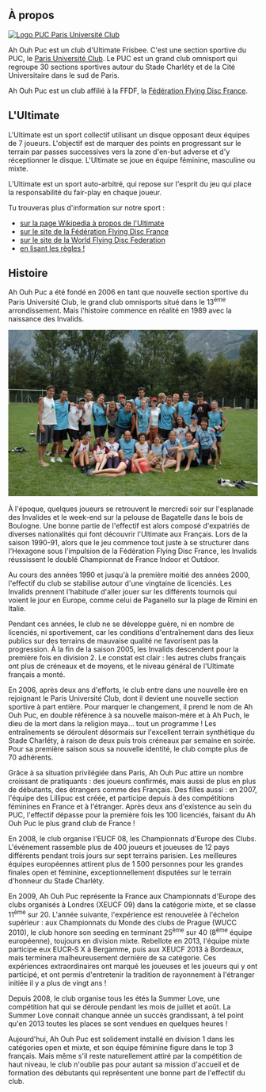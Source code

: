 ---
---

## À propos

[![Logo PUC Paris Université Club](logo-puc-paris-université-club.jpg)](http://www.puc.paris/)

Ah Ouh Puc est un club d'Ultimate Frisbee. C'est une section sportive du PUC, le [Paris Université Club](http://www.puc.paris/). Le PUC est un grand club omnisport qui regroupe 30 sections sportives autour du Stade Charléty et de la Cité Universitaire dans le sud de Paris.

Ah Ouh Puc est un club affilié à la FFDF, la [Fédération Flying Disc France](http://www.ffdf.fr/).

## L'Ultimate

L'Ultimate est un sport collectif utilisant un disque opposant deux équipes de 7 joueurs. L'objectif est de marquer des points en progressant sur le terrain par passes successives vers la zone d'en-but adverse et d'y réceptionner le disque. L'Ultimate se joue en équipe féminine, masculine ou mixte.

L’Ultimate est un sport auto-arbitré, qui repose sur l'esprit du jeu qui place la responsabilité du fair-play en chaque joueur.

Tu trouveras plus d'information sur notre sport :

* [sur la page Wikipedia à propos de l'Ultimate](https://fr.wikipedia.org/wiki/Ultimate_(sport))
* [sur le site de la Fédération Flying Disc France](http://www.ffdf.fr/)
* [sur le site de la World Flying Disc Federation](http://http://www.wfdf.org/)
* [en lisant les règles !](http://www.ffdf.fr/content/download/18299/122766/file/WFDF%20Ultimate%20Rules%202013%20-%20French.pdf)

## Histoire

Ah Ouh Puc a été fondé en 2006 en tant que nouvelle section sportive du Paris Université Club, le grand club omnisports situé dans le 13<sup>ème</sup> arrondissement. Mais l'histoire commence en réalité en 1989 avec la naissance des Invalids.

![Ah Ouh Puc Invalides 2006](ah-ouh-puc-invalides-2006.jpg)

À l'époque, quelques joueurs se retrouvent le mercredi soir sur l'esplanade des Invalides et le week-end sur la pelouse de Bagatelle dans le bois de Boulogne. Une bonne partie de l'effectif est alors composé d'expatriés de diverses nationalités qui font découvrir l'Ultimate aux Français. Lors de la saison 1990-91, alors que le jeu commence tout juste à se structurer dans l'Hexagone sous l'impulsion de la Fédération Flying Disc France, les Invalids réussissent le doublé Championnat de France Indoor et Outdoor.

Au cours des années 1990 et jusqu'à la première moitié des années 2000, l'effectif du club se stabilise autour d'une vingtaine de licenciés. Les Invalids prennent l'habitude d'aller jouer sur les différents tournois qui voient le jour en Europe, comme celui de Paganello sur la plage de Rimini en Italie.

Pendant ces années, le club ne se développe guère, ni en nombre de licenciés, ni sportivement, car les conditions d'entraînement dans des lieux publics sur des terrains de mauvaise qualité ne favorisent pas la progression. À la fin de la saison 2005, les Invalids descendent pour la première fois en division 2. Le constat est clair : les autres clubs français ont plus de créneaux et de moyens, et le niveau général de l'Ultimate français a monté.

En 2006, après deux ans d'efforts, le club entre dans une nouvelle ère en rejoignant le Paris Université Club, dont il devient une nouvelle section sportive à part entière. Pour marquer le changement, il prend le nom de Ah Ouh Puc, en double référence à sa nouvelle maison-mère et à Ah Puch, le dieu de la mort dans la religion maya… tout un programme ! Les entraînements se déroulent désormais sur l'excellent terrain synthétique du Stade Charléty, à raison de deux puis trois créneaux par semaine en soirée. Pour sa première saison sous sa nouvelle identité, le club compte plus de 70 adhérents.

Grâce à sa situation privilégiée dans Paris, Ah Ouh Puc attire un nombre croissant de pratiquants : des joueurs confirmés, mais aussi de plus en plus de débutants, des étrangers comme des Français. Des filles aussi : en 2007, l'équipe des Lillipuc est créée, et participe depuis à des compétitions féminines en France et à l'étranger. Après deux ans d'existence au sein du PUC, l'effectif dépasse pour la première fois les 100 licenciés, faisant du Ah Ouh Puc le plus grand club de France !

En 2008, le club organise l'EUCF 08, les Championnats d'Europe des Clubs. L'événement rassemble plus de 400 joueurs et joueuses de 12 pays différents pendant trois jours sur sept terrains parisien. Les meilleures équipes européennes attirent plus de 1 500 personnes pour les grandes finales open et féminine, exceptionnellement disputées sur le terrain d'honneur du Stade Charléty.

En 2009, Ah Ouh Puc représente la France aux Championnats d'Europe des clubs organisés à Londres (XEUCF 09) dans la catégorie mixte, et se classe 11<sup>ème</sup> sur 20. L'année suivante, l'expérience est renouvelée à l'échelon supérieur : aux Championnats du Monde des clubs de Prague (WUCC 2010), le club honore son seeding en terminant 25<sup>ème</sup> sur 40 (8<sup>ème</sup> équipe européenne), toujours en division mixte. Rebellote en 2013, l'équipe mixte participe eux EUCR&#8209;S&nbsp;X à Bergamme, puis aux XEUCF 2013 à Bordeaux, mais terminera malheureusement dernière de sa catégorie. Ces expériences extraordinaires ont marqué les joueuses et les joueurs qui y ont participé, et ont permis d'entretenir la tradition de rayonnement à l'étranger initiée il y a plus de vingt ans !

Depuis 2008, le club organise tous les étés la Summer Love, une compétition hat qui se déroule pendant les mois de juillet et août. La Summer Love connait chanque année un succès grandissant, à tel point qu'en 2013 toutes les places se sont vendues en quelques heures !

Aujourd'hui, Ah Ouh Puc est solidement installé en division 1 dans les catégories open et mixte, et son équipe féminine figure dans le top 3 français. Mais même s'il reste naturellement attiré par la compétition de haut niveau, le club n'oublie pas pour autant sa mission d'accueil et de formation des débutants qui représentent une bonne part de l'effectif du club.
